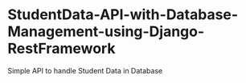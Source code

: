 # StudentData-API-with-Database-Management-using-Django-RestFramework
Simple API to handle Student Data in Database
